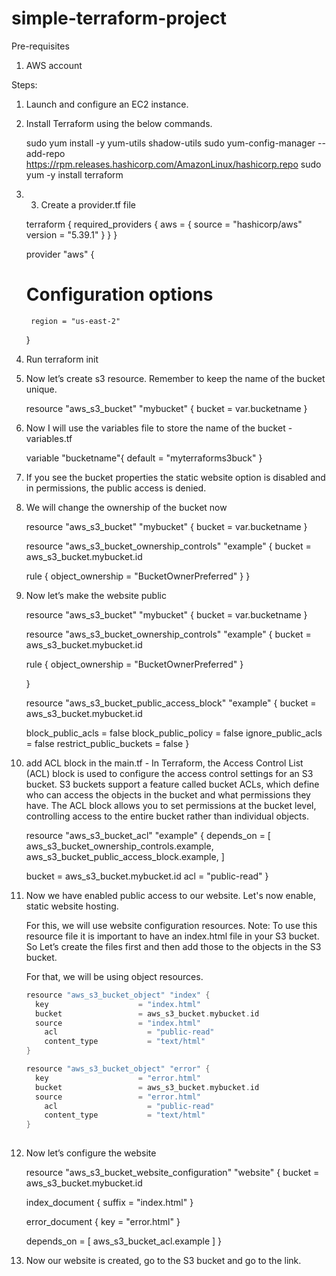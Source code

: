 # simple-terraform-project

Pre-requisites
1. AWS account

Steps:
1. Launch and configure an EC2 instance.
2. Install Terraform using the below commands.
   
   sudo yum install -y yum-utils shadow-utils
   sudo yum-config-manager --add-repo https://rpm.releases.hashicorp.com/AmazonLinux/hashicorp.repo
   sudo yum -y install terraform
   
4. 3. Create a provider.tf file
    
    
    terraform {
      required_providers {
        aws = {
          source = "hashicorp/aws"
          version = "5.39.1"
        }
      }
    }
    
    provider "aws" {
      # Configuration options
        region = "us-east-2"
    }
    
    
4. Run terraform init
5. Now let’s create s3 resource. Remember to keep the name of the bucket unique.
    
    resource "aws_s3_bucket" "mybucket" {
      bucket = var.bucketname
    }
    
    
6. Now I will use the variables file to store the name of the bucket - variables.tf
    
   
    variable "bucketname"{
            default = "myterraforms3buck"
    }
   
    
7. If you see the bucket properties the static website option is disabled and in permissions, the public access is denied.
8. We will change the ownership of the bucket now
    
    
    resource "aws_s3_bucket" "mybucket" {
      bucket = var.bucketname
    }
    
    resource "aws_s3_bucket_ownership_controls" "example" {
      bucket = aws_s3_bucket.mybucket.id
    
      rule {
        object_ownership = "BucketOwnerPreferred"
      }
    }
  
    
9. Now let’s make the website public
    
    
    resource "aws_s3_bucket" "mybucket" {
      bucket = var.bucketname
    }
    
    resource "aws_s3_bucket_ownership_controls" "example" {
      bucket = aws_s3_bucket.mybucket.id
    
      rule {
        object_ownership = "BucketOwnerPreferred"
      }
    
    }
    
    resource "aws_s3_bucket_public_access_block" "example" {
      bucket = aws_s3_bucket.mybucket.id
    
      block_public_acls       = false
      block_public_policy     = false
      ignore_public_acls      = false
      restrict_public_buckets = false
    }
    
    
10. add ACL block in the main.tf - In Terraform, the Access Control List (ACL) block is used to configure the access control settings for an S3 bucket. S3 buckets support a feature called bucket ACLs, which define who can access the objects in the bucket and what permissions they have. The ACL block allows you to set permissions at the bucket level, controlling access to the entire bucket rather than individual objects. 
    
    
    resource "aws_s3_bucket_acl" "example" {
      depends_on = [
        aws_s3_bucket_ownership_controls.example,
        aws_s3_bucket_public_access_block.example,
      ]
    
      bucket = aws_s3_bucket.mybucket.id
      acl    = "public-read"
    }
  
    
11. Now we have enabled public access to our website. Let's now enable, static website hosting.
    
    For this, we will use website configuration resources.  Note: To use this resource file it is important to have an index.html file in your S3 bucket. So Let’s create the files first and then add those to the objects in the S3 bucket.
    
    For that, we will be using object resources.
    
    ```groovy
    resource "aws_s3_bucket_object" "index" {
      key                    = "index.html"
      bucket                 = aws_s3_bucket.mybucket.id
      source                 = "index.html"
    	acl                    = "public-read"
    	content_type           = "text/html"
    }
    
    resource "aws_s3_bucket_object" "error" {
      key                    = "error.html"
      bucket                 = aws_s3_bucket.mybucket.id
      source                 = "error.html"
    	acl                    = "public-read"
    	content_type           = "text/html"
    }
  
    
12. Now let’s configure the website
    
    
    resource "aws_s3_bucket_website_configuration" "website" {
      bucket = aws_s3_bucket.mybucket.id
    
      index_document {
        suffix = "index.html"
      }
    
      error_document {
        key = "error.html"
      }
    
      depends_on = [ aws_s3_bucket_acl.example ]
    }
    
13. Now our website is created, go to the S3 bucket and go to the link.
